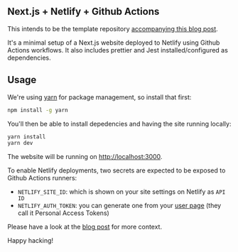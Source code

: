 ## Next.js + Netlify + Github Actions

This intends to be the template repository [accompanying this blog post](https://awesome.red-badger.com/ruiramos/nextjs-github-netlify/).

It's a minimal setup of a Next.js website deployed to Netlify using Github Actions workflows. It also includes prettier and Jest installed/configured as dependencies.


## Usage

We're using [yarn]() for package management, so install that first:
```bash
npm install -g yarn
```

You'll then be able to install depedencies and having the site running locally:
```bash
yarn install
yarn dev
```

The website will be running on [http://localhost:3000](http://localhost:3000).

To enable Netlify deployments, two secrets are expected to be exposed to Github Actions runners:
 - `NETLIFY_SITE_ID`: which is shown on your site settings on Netlify as `API ID`
 - `NETLIFY_AUTH_TOKEN`: you can generate one from your [user
   page](https://app.netlify.com/user/applications) (they call it Personal
   Access Tokens)

Please have a look at the [blog post](https://awesome.red-badger.com/ruiramos/nextjs-github-netlify/) for more context.

Happy hacking!

